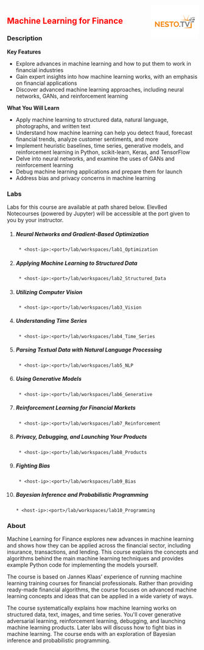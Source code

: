 <img align="right" src="./logo.png">

<h2><span style="color:red;">Machine Learning for Finance</span></h2>

### Description

**Key Features**

- Explore advances in machine learning and how to put them to work in financial industries
- Gain expert insights into how machine learning works, with an emphasis on financial applications
- Discover advanced machine learning approaches, including neural networks, GANs, and reinforcement learning

**What You Will Learn**

- Apply machine learning to structured data, natural language, photographs, and written text
- Understand how machine learning can help you detect fraud, forecast financial trends, analyze customer sentiments, and more
- Implement heuristic baselines, time series, generative models, and reinforcement learning in Python, scikit-learn, Keras, and TensorFlow
- Delve into neural networks, and examine the uses of GANs and reinforcement learning
- Debug machine learning applications and prepare them for launch
- Address bias and privacy concerns in machine learning

### Labs

Labs for this course are available at path shared below. Elev8ed Notecourses (powered by Jupyter) will be accessible at the port given to you by your instructor.

1. ##### Neural Networks and Gradient-Based Optimization
		* <host-ip>:<port>/lab/workspaces/lab1_Optimization
2. ##### Applying Machine Learning to Structured Data
		* <host-ip>:<port>/lab/workspaces/lab2_Structured_Data
3. ##### Utilizing Computer Vision
		* <host-ip>:<port>/lab/workspaces/lab3_Vision
4. ##### Understanding Time Series
		* <host-ip>:<port>/lab/workspaces/lab4_Time_Series
5. ##### Parsing Textual Data with Natural Language Processing
		* <host-ip>:<port>/lab/workspaces/lab5_NLP
6. ##### Using Generative Models
		* <host-ip>:<port>/lab/workspaces/lab6_Generative
7. ##### Reinforcement Learning for Financial Markets
		* <host-ip>:<port>/lab/workspaces/lab7_Reinforcement
8. ##### Privacy, Debugging, and Launching Your Products
		* <host-ip>:<port>/lab/workspaces/lab8_Products
9. ##### Fighting Bias
		* <host-ip>:<port>/lab/workspaces/lab9_Bias
10. ##### Bayesian Inference and Probabilistic Programming
		* <host-ip>:<port>/lab/workspaces/lab10_Programming


### About
Machine Learning for Finance explores new advances in machine learning and shows how they can be applied across the financial sector, including insurance, transactions, and lending. This course explains the concepts and algorithms behind the main machine learning techniques and provides example Python code for implementing the models yourself.

The course is based on Jannes Klaas’ experience of running machine learning training courses for financial professionals. Rather than providing ready-made financial algorithms, the course focuses on advanced machine learning concepts and ideas that can be applied in a wide variety of ways.

The course systematically explains how machine learning works on structured data, text, images, and time series. You'll cover generative adversarial learning, reinforcement learning, debugging, and launching machine learning products. Later labs will discuss how to fight bias in machine learning. The course ends with an exploration of Bayesian inference and probabilistic programming.
